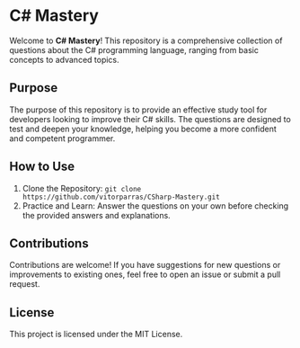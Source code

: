 # C# Mastery

Welcome to **C# Mastery**! This repository is a comprehensive collection of questions about the C# programming language, ranging from basic concepts to advanced topics.

## Purpose

The purpose of this repository is to provide an effective study tool for developers looking to improve their C# skills. The questions are designed to test and deepen your knowledge, helping you become a more confident and competent programmer.

## How to Use

1. Clone the Repository:
   ```git clone https://github.com/vitorparras/CSharp-Mastery.git```
3. Practice and Learn:
   Answer the questions on your own before checking the provided answers and explanations.

## Contributions

Contributions are welcome! If you have suggestions for new questions or improvements to existing ones, feel free to open an issue or submit a pull request.

## License

This project is licensed under the MIT License.

